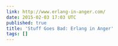 ```yaml
---
link: http://www.erlang-in-anger.com/
date: 2015-02-03 17:03 UTC
published: true
title: 'Stuff Goes Bad: Erlang in Anger'
tags: []
---
```



